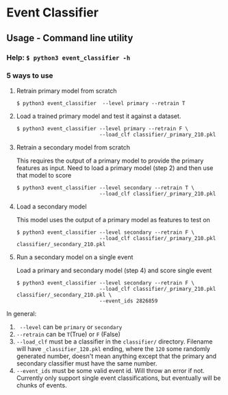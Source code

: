 # Event Classifier
## Usage - Command line utility

### Help: `$ python3 event_classifier -h`

### 5 ways to use

<ol>
<li>Retrain primary model from scratch

    $ python3 event_classifier  --level primary --retrain T

<li>Load a trained primary model and test it against a dataset.
       
    $ python3 event_classifier --level primary --retrain F \
                               --load_clf classifier/_primary_210.pkl

<li>Retrain a secondary model from scratch

This requires the output of a primary model to provide the primary features as input. Need to load a primary model (step 2) and then use that model to score

    $ python3 event_classifier --level secondary --retrain T \
                               --load_clf classifier/_primary_210.pkl

<li>Load a secondary model

This model uses the output of a primary model as features to test on

    $ python3 event_classifier --level secondary --retrain F \
                               --load_clf classifier/_primary_210.pkl classifier/_secondary_210.pkl


<li>Run a secondary model on a single event

Load a primary and secondary model (step 4) and score single event

    $ python3 event_classifier --level secondary --retrain F \
                               --load_clf classifier/_primary_210.pkl classifier/_secondary_210.pkl \
                               --event_ids 2826859
</ol


### In general:

1.  ``` --level``` can be `primary` or `secondary`
2. `--retrain` can be `T`(True) or `F` (False)
3. `--load_clf` must be a classifier in the `classifier/` directory. Filename will have `_classifier_120.pkl` ending, where the `120` some randomly generated number, doesn't mean anything except that the primary and secondary classifier must have the same number.
4. `--event_ids` must be some valid event id. Will throw an error if not. Currently only support single event classifications, but eventually will be chunks of events.

